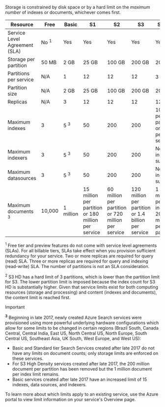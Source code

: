 Storage is constrained by disk space or by a hard limit on the *maximum number* of indexes or documents, whichever comes first.

| Resource | Free | Basic | S1 | S2 | S3 | S3 HD |
| --- | --- | --- | --- | --- | --- | --- |
| Service Level Agreement (SLA) |No <sup>1</sup> |Yes |Yes |Yes |Yes |Yes |
| Storage per partition |50 MB |2 GB |25 GB |100 GB |200 GB |200 GB |
| Partitions per service |N/A |1 |12 |12 |12 |3 <sup>2</sup> |
| Partition size |N/A |2 GB |25 GB |100 GB |200 GB |200 GB |
| Replicas |N/A |3 |12 |12 |12 |12 |
| Maximum indexes |3 |5 <sup>3</sup>|50 |200 |200 |1000 per partition or 3000 per service |
| Maximum indexers |3 |5 <sup>3</sup>|50 |200 |200 |No indexer support |
| Maximum datasources |3 |5 <sup>3</sup>|50 |200 |200 |No indexer support |
| Maximum documents <sup>3</sup> |10,000 |1 million |15 million per partition or 180 million per service |60 million per partition or 720 million per service |120 million per partition or 1.4 billion per service |1 million per index or 200 million per partition |

<sup>1</sup> Free tier and preview features do not come with service level agreements (SLAs). For all billable tiers, SLAs take effect when you provision sufficient redundancy for your service. Two or more replicas are required for query (read) SLA. Three or more replicas are required for query and indexing (read-write) SLA. The number of partitions is not an SLA consideration. 

<sup>2</sup> S3 HD has a hard limit of 3 partitions, which is lower than the partition limit for S3. The lower partition limit is imposed because the index count for S3 HD is substantially higher. Given that service limits exist for both computing resources (storage and processing) and content (indexes and documents), the content limit is reached first.

>[!Important]
> **<sup>3</sup>** Beginning in late 2017, newly created Azure Search services were provisioned using more powerful underlying hardware configurations which allow for some limits to be changed in certain regions (Brazil South, Canada Central, Central India, East US, North Central US, North Europe, South Central US, Southeast Asia, UK South, West Europe, and West US):
>
>* Basic and Standard tier Search Services created after late 2017 do not have any limits on document counts; only storage limits are enforced on these services. 
>* For S3 High Density services created after late 2017, the 200 million document per partition has been removed but the 1 million document per index limit remains.
>* Basic services created after late 2017 have an increased limit of 15 indexes, data sources, and indexers.
>
>To learn more about which limits apply to an existing service, use the Azure portal to view limit information on your service's Overview page.